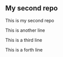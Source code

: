 ## My second repo

This is my second repo

This is another line

This is a third line

This is a forth line
